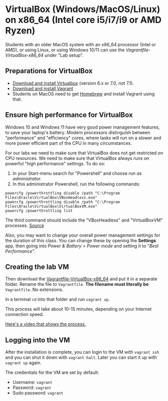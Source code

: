 # VirtualBox (Windows/MacOS/Linux) on x86_64 (Intel core i5/i7/i9 or AMD Ryzen)

Students with an older MacOS system with an x86_64 processor (Intel or AMD), or using Linux, or using Windows 10/11 can use the *Vagrantfile-VirtualBox-x86_64* under "Lab setup".

## Preparations for VirtualBox

* [Download and install Virtualbox](https://virtualbox.org) (version 6.x or 7.0, *not* 7.1).
* [Download and install Vagrant](https://developer.hashicorp.com/vagrant/downloads?product_intent=vagrant)
* Students on MacOS need to get [Homebrew](https://brew.sh) and install Vagrant using that.

## Ensure high performance for VirtualBox

Windows 10 and Windows 11 have very good power management features, to save your laptop's battery. Modern processors distinguish between "performance" and "efficiency" cores, where tasks will run on a slower and more power efficient part of the CPU in many circumstances.

For our labs we need to make sure that VirtualBox does not get restricted on CPU resources. We need to make sure that VirtualBox always runs on powerful "high performance" settings. To do so:

1. In your Start-menu search for "Powershell" and choose _run as administrator_.
2. In this administrator Powershell, run the following commands:

```
powercfg /powerthrottling disable /path "C:\Program Files\Oracle\VirtualBox\VBoxHeadless.exe"
powercfg /powerthrottling disable /path "C:\Program Files\Oracle\VirtualBox\VirtualBoxVM.exe"
powercfg /powerthrottling list
```

The third command should include the "VBoxHeadless" and "VirtualBoxVM" processes. [Source](https://forums.virtualbox.org/viewtopic.php?t=108745)

Also, you may want to change your overall power management settings for the duration of this class. You can change these by opening the **Settings** app, then going into _Power & Battery > Power mode_ and setting it to "_Best Performance_".

## Creating the lab VM

Then download the [Vagrantfile-VirtualBox-x86_64](https://github.com/unixerius/DSO/blob/readme-july/Lab%20setup/Vagrantfile-VirtualBox-x86_64) and put it in a separate folder. Rename the file to `Vagrantfile`. **The filename must literally be** `Vagrantfile`. No extensions.

In a terminal `cd` into that folder and run `vagrant up`.

This process will take about 10-15 minutes, depending on your Internet connection speed.

[Here's a video that shows the process.](https://www.youtube.com/watch?v=DsEdfCggXlQ)

## Logging into the VM

After the installation is complete, you can login to the VM with `vagrant ssh` and you can shut it down with `vagrant halt`. Later you can start it up with `vagrant up` again.

The credentials for the VM are set by default:

* Username: `vagrant`
* Password: `vagrant`
* Sudo password: `vagrant`

